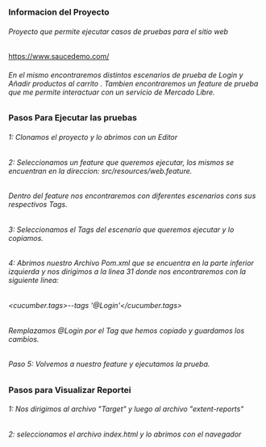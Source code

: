 ### Informacion del Proyecto
###### Proyecto que permite ejecutar casos de pruebas para el sitio web
https://www.saucedemo.com/ 
###### En el mismo encontraremos distintos escenarios de prueba de Login y Añadir productos al carrito . Tambien encontraremos un feature de prueba que me permite interactuar con un servicio de Mercado Libre.

### Pasos Para Ejecutar las pruebas

###### 1: Clonamos el proyecto y lo abrimos con un Editor
###### 2: Seleccionamos un feature que queremos ejecutar, los mismos se encuentran en la direccion: src/resources/web.feature.
###### Dentro del feature nos encontraremos con diferentes escenarios cons sus respectivos Tags.
###### 3: Seleccionamos el Tags del escenario que queremos ejecutar y lo copiamos.
###### 4: Abrimos nuestro Archivo Pom.xml que se encuentra en la parte inferior izquierda y nos dirigimos a la linea 31 donde nos encontraremos con la siguiente linea:
###### <cucumber.tags>--tags '@Login'</cucumber.tags>
###### Remplazamos @Login por el Tag que hemos copiado y guardamos los cambios.
###### Paso 5: Volvemos a nuestro feature y ejecutamos la prueba.

### Pasos para Visualizar Reportei
###### 1: Nos dirigimos al archivo "Target" y luego al archivo "extent-reports" 
###### 2: seleccionamos el archivo index.html y lo abrimos con el navegador

